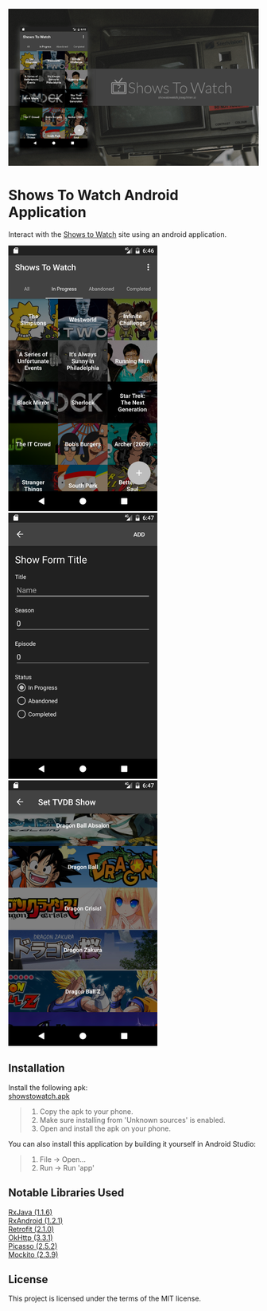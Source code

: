 ![banner](screenshots/banner.png)  
# Shows To Watch Android Application
Interact with the <a href="http://showstowatch.josephtran.io"> Shows to Watch</a> site using an android application.

<img src="screenshots/shows.png" alt="shows" width="300px"/>
<img src="screenshots/add_show.png" alt="add_show" width="300px"/>
<img src="screenshots/show_search.png" alt="show_search" width="300px"/>

## Installation
Install the following apk:  
<a href="https://github.com/JotraN/shows-to-watch-android/raw/master/showstowatch.apk">showstowatch.apk</a><br>
> 1. Copy the apk to your phone.
> 2. Make sure installing from 'Unknown sources' is enabled.
> 3. Open and install the apk on your phone.

You can also install this application by building it yourself in Android Studio:  
> 1. File -> Open...
> 2. Run -> Run 'app'

## Notable Libraries Used
<a href="https://github.com/ReactiveX/RxJava">RxJava (1.1.6)</a><br>
<a href="https://github.com/ReactiveX/RxAndroid">RxAndroid (1.2.1)</a><br>
<a href="https://github.com/square/retrofit">Retrofit (2.1.0)</a><br>
<a href="https://github.com/square/okhttp">OkHttp (3.3.1)</a><br>
<a href="https://github.com/square/picasso">Picasso (2.5.2)</a><br>
<a href="https://github.com/mockito/mockito">Mockito (2.3.9)</a><br>

## License
This project is licensed under the terms of the MIT license.